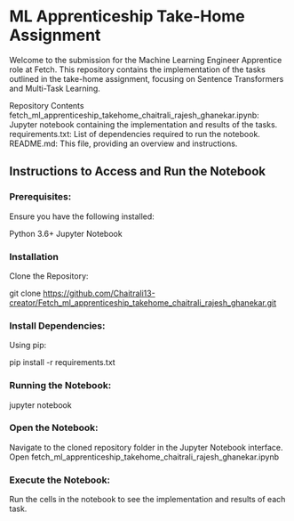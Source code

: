 # ML Apprenticeship Take-Home Assignment
Welcome to the submission for the Machine Learning Engineer Apprentice role at Fetch. This repository contains the implementation of the tasks outlined in the take-home assignment, focusing on Sentence Transformers and Multi-Task Learning.

Repository Contents
fetch_ml_apprenticeship_takehome_chaitrali_rajesh_ghanekar.ipynb: Jupyter notebook containing the implementation and results of the tasks.
requirements.txt: List of dependencies required to run the notebook.
README.md: This file, providing an overview and instructions.

## Instructions to Access and Run the Notebook
### Prerequisites:
Ensure you have the following installed:

Python 3.6+
Jupyter Notebook

### Installation

Clone the Repository:

git clone https://github.com/Chaitrali13-creator/Fetch_ml_apprenticeship_takehome_chaitrali_rajesh_ghanekar.git

### Install Dependencies:
Using pip:

pip install -r requirements.txt

### Running the Notebook:
jupyter notebook

### Open the Notebook:

Navigate to the cloned repository folder in the Jupyter Notebook interface.
Open fetch_ml_apprenticeship_takehome_chaitrali_rajesh_ghanekar.ipynb

### Execute the Notebook:

Run the cells in the notebook to see the implementation and results of each task.
